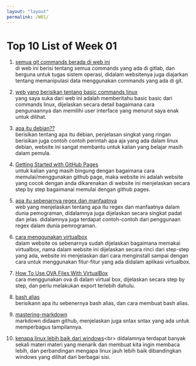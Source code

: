 ```yaml
---
layout: "layout"
permalink: /W01/
---
```


# Top 10 List of Week 01

1. [semua git commands berada di web ini](https://git-scm.com/docs/git-config)<br>
di web ini berisi tentang semua commands yang ada di gitlab, 
dan berguna untuk tugas sistem operasi, didalam websitenya 
juga diajarkan tentang memanipulasi data menggunakan commands yang ada di git.

2. [web yang berisikan tentang basic commands linux](https://www.hostinger.com/tutorials/linux-commands)<br>
yang saya suka dari web ini adalah memberitahu basic basic dari commands linux,
 dijelaskan secara detail bagaimana cara pengunaannya dan
 memilihi user interface yang menurut saya enak untuk dilihat.

3. [apa itu debian??](https://qwords.com/blog/debian-adalah/)<br>
berisikan tentang apa itu debian, penjelasan singkat yang ringan
berisikan juga contoh contoh perintah apa aja yang ada dalam linux debian,
website ini sangat membantu untuk kalian yang belajar masih dalam pemula.

4. [Getting Started with GitHub Pages](hhttps://guides.github.com/features/pages/)<br>
untuk kalian yang masih bingung dengan bagaimana cara memulai/menggunakan 
github page, maka website ini adalah website yang cocok dengan anda dikarenakan di website ini
menjelaskan secara step by step bagaimanai memulai dengan github pages.

5. [apa itu sebenarnya regex dan manfaatnya](https://www.petanikode.com/regex/)<br>
web yang menjelaskan tentang apa itu regex dan manfaatnya dalam dunia pemograman, didalamnya juga dijelaskan 
secara singkat padat dan jelas. didalamnya juga terdapat contoh-contoh dari
penggunaan regex dalam dunia pemrograman.

6. [cara menggunakan virtualbox](https://windowsku.com/cara-menggunakan-virtualbox-petunjuk-manual/)<br>
dalam website os sebenarnya sudah dijelaskan bagaimana memakai virtualbox, nama dalam website ini
dijelaskan secara rinci dari step-step yang ada, website ini menjelaskan dari cara menginstall sampai dengan 
cara untuk menggunakan fitur-fitur yang ada didalam aplikasi virtualbox.

7. [How To Use OVA Files With VirtualBox](https://www.techjunkie.com/ova-virtualbox/)<br>
cara menggunakan ova di dalam virtual box, dijelaskan secara step by step, dan perlu melakukan
export terlebih dahulu.

8. [bash alias](https://www.codepolitan.com/cara-menggunakan-bash-alias-5a4d964105599)<br>
berisikann apa itu sebenernya bash alias, dan cara membuat bash alias.

9. [mastering-markdown](https://guides.github.com/features/mastering-markdown/)<br>
markdown didaam github, menjelaskan juga sntax sntax yang ada untuk memperbagus tampilannya.

10. [kenapa linux lebih baik dari windows](https://wincamp.org/windows-vs-linux-mana-yang-lebih-baik/#:~:text=Keamanan,banyak%20praktisi%20IT%20menggunakan%20Linux.&text=Ya%2C%20mungkin%20ini%20adalah%20salah,karena%20pengguna%20Linux%20yang%20sedikit.)<br>
didalamnya terdapat banyak sekali materi materi yang menarik dan membuat kita ingin membaca lebih, dan perbandingan mengapa linux jauh lebih baik dibandingkan windows
yang dilihat dari berbagai sisi.

